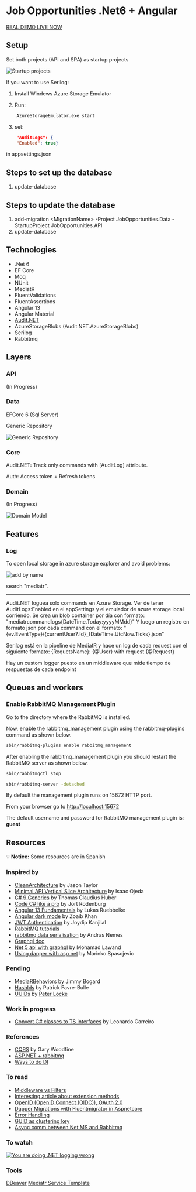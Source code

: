 # Job Opportunities .Net6 + Angular

[REAL DEMO LIVE NOW](https://nicolasbologna.github.io/demo-job-opportunities/)

## Setup

Set both projects (API and SPA) as startup projects

![Startup projects](2022-08-08-16-03-01.png)

If you want to use Serilog:

1) Install Windows Azure Storage Emulator

2) Run:

```bash
    AzureStorageEmulator.exe start
```

3) set:

```json
    "AuditLogs": {
    "Enabled": true}
```

in appsettings.json

## Steps to set up the database

1) update-database

## Steps to update the database

1) add-migration \<MigrationName\> -Project JobOpportunities.Data -StartupProject JobOpportunities.API
2) update-database

## Technologies

* .Net 6
* EF Core
* Moq
* NUnit
* MediatR
* FluentValidations
* FluentAssertions
* Angular 13
* Angular Material
* [Audit.NET](https://github.com/thepirat000/Audit.NET)
* AzureStorageBlobs (Audit.NET.AzureStorageBlobs)
* Serilog
* Rabbitmq

## Layers

### API

(In Progress)

### Data

EFCore 6 (Sql Server)

Generic Repository

![Generic Repository](2022-08-04-15-24-36.png)

### Core

Audit.NET: Track only commands with [AuditLog] attribute.

Auth: Access token + Refresh tokens

### Domain

(In Progress)

![Domain Model](2022-08-04-16-44-22.png)

## Features

### Log

To open local storage in azure storage explorer and avoid problems:

![add by name](2022-08-10-16-05-03.png)

search "mediatr".

---

Audit.NET loguea solo commands en Azure Storage. Ver de tener AuditLogs:Enabled en el appSettings y el emulador de azure storage local corriendo.
Se crea un blob container por día con formato: "mediatrcommandlogs{DateTime.Today:yyyyMMdd}"
Y luego un registro en formato json por cada command con el formato: "{ev.EventType}/{currentUser?.Id}_{DateTime.UtcNow.Ticks}.json"

Serilog está en la pipeline de MediatR y hace un log de cada request con el siguiente formato:
{RequetsName}: {@User} with request {@Request}

Hay un custom logger puesto en un middleware que mide tiempo de respuestas de cada endpoint

## Queues and workers

### Enable RabbitMQ Management Plugin

Go to the directory where the RabbitMQ is installed.

Now, enable the rabbitmq_management plugin using the rabbitmq-plugins command as shown below.

```bash
sbin/rabbitmq-plugins enable rabbitmq_management
```

After enabling the rabbitmq_management plugin you should restart the RabbitMQ server as shown below.

```bash
sbin/rabbitmqctl stop

sbin/rabbitmq-server -detached
```

By default the management plugin runs on 15672 HTTP port.

From your browser go to <http://localhost:15672>

The default username and password for RabbitMQ management plugin is: **guest**

## Resources

:bulb: **Notice:** Some resources are in Spanish

### Inspired by

* [CleanArchitecture](https://github.com/jasontaylordev/CleanArchitecture) by Jason Taylor
* [Minimal API Vertical Slice Architecture](https://github.com/isaacOjeda/MinimalApiArchitecture) by Isaac Ojeda
* [C# 9 Generics](https://app.pluralsight.com/library/courses/c-sharp-generics/table-of-contents) by Thomas Claudius Huber
* [Code C# like a pro](https://www.oreilly.com/library/view/code-like-a/9781617298028/) by Jort Rodenburg
* [Angular 13 Fundamentals](https://frontendmasters.com/courses/angular-13/) by Lukas Ruebbelke
* [Angular dark mode](https://zoaibkhan.com/blog/angular-material-dark-mode-in-3-steps) by Zoaib Khan
* [JWT Authentication](https://www.codemag.com/Article/2105051/Implementing-JWT-Authentication-in-ASP.NET-Core-5) by Joydip Kanjilal
* [RabbitMQ tutorials](https://www.rabbitmq.com/tutorials/tutorial-one-dotnet.html)
* [rabbitmq data serialisation](https://dotnetcodr.com/2014/06/05/rabbitmq-in-net-data-serialisation/) by Andras Nemes
* [Graphql doc](https://graphql-dotnet.github.io/docs)
* [Net 5 api with graphql](https://dev.to/moe23/net-5-api-with-graphql-step-by-step-2b20) by Mohamad Lawand
* [Using dapper with asp net](https://code-maze.com/using-dapper-with-asp-net-core-web-api/) by Marinko Spasojevic
  
### Pending

* [MediaRBehaviors](https://github.com/jbogard/MediatR/wiki/Behaviors) by Jimmy Bogard
* [HashIds](https://medium.com/@patrickfav/a-better-way-to-protect-your-database-ids-a33fa9867552) by Patrick Favre-Bulle
* [UUIDs](https://medium.com/lightrail/prevent-business-intelligence-leaks-by-using-uuids-instead-of-database-ids-on-urls-and-in-apis-17f15669fd2e) by [Peter Locke](https://medium.com/@pdlocke)

### Work in progress

* [Convert C# classes to TS interfaces](https://www.freecodecamp.org/news/the-easy-way-to-get-typescript-interfaces-from-c-java-or-python-code-in-any-ide-c3acac1e366a/) by Leonardo Carreiro

### References

* [CQRS](https://garywoodfine.com/what-is-cqrs/) by Gary Woodfine
* [ASP.NET + rabbitmq](https://hamedfathi.me/a-professional-asp.net-core-api-rabbitmq/)
* [Ways to do DI](https://www.c-sharpcorner.com/article/basics-of-di/)

### To read

* [Middleware vs Filters](https://www.thetechplatform.com/post/middleware-and-filters-power-in-asp-net-core)
* [Interesting article about extension methods](https://weblogs.asp.net/scottgu/new-orcas-language-feature-extension-methods)
* [OpenID (OpenID Connect (OIDC)), OAuth 2.0](https://dev.to/isaacojeda/aspnet-core-servidor-de-autenticacion-con-openid-connect-59kh)
* [Dapper Migrations with Fluentmigrator in Aspnetcore](https://code-maze.com/dapper-migrations-fluentmigrator-aspnetcore/)
* [Error Handling](https://code-maze.com/global-error-handling-aspnetcore/)
* [GUID as clustering key](https://stackoverflow.com/questions/20463798/uniqueidentifier-vs-identity-vs-material-code-which-is-the-best-choice-for-p)
* [Async comm between Net MS and Rabbitmq](https://www.c-sharpcorner.com/article/asynchronous-communication-between-microservices-using-net-core-api-rabbitmq/)

### To watch

[![You are doing .NET logging wrong](https://img.youtube.com/vi/bnVfrd3lRv8/0.jpg)](https://www.youtube.com/watch?v=bnVfrd3lRv8)

### Tools

[DBeaver](https://dbeaver.io/)
[Mediatr Service Template](https://github.com/timdows/MediatRTemplate)
